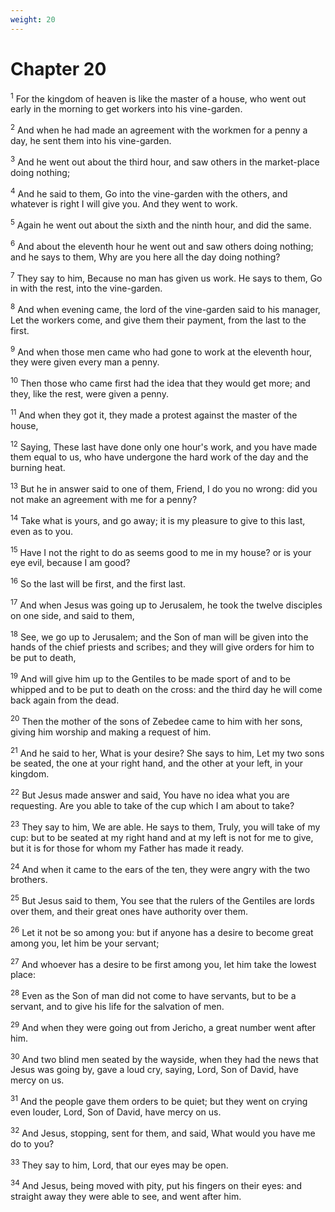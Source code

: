 ```yaml
---
weight: 20
---
```


# Chapter 20

<sup>1</sup> For the kingdom of heaven is like the master of a house, who went out early in the morning to get workers into his vine-garden. 

<sup>2</sup> And when he had made an agreement with the workmen for a penny a day, he sent them into his vine-garden. 

<sup>3</sup> And he went out about the third hour, and saw others in the market-place doing nothing; 

<sup>4</sup> And he said to them, Go into the vine-garden with the others, and whatever is right I will give you. And they went to work. 

<sup>5</sup> Again he went out about the sixth and the ninth hour, and did the same. 

<sup>6</sup> And about the eleventh hour he went out and saw others doing nothing; and he says to them, Why are you here all the day doing nothing? 

<sup>7</sup> They say to him, Because no man has given us work. He says to them, Go in with the rest, into the vine-garden. 

<sup>8</sup> And when evening came, the lord of the vine-garden said to his manager, Let the workers come, and give them their payment, from the last to the first. 

<sup>9</sup> And when those men came who had gone to work at the eleventh hour, they were given every man a penny. 

<sup>10</sup> Then those who came first had the idea that they would get more; and they, like the rest, were given a penny. 

<sup>11</sup> And when they got it, they made a protest against the master of the house, 

<sup>12</sup> Saying, These last have done only one hour's work, and you have made them equal to us, who have undergone the hard work of the day and the burning heat. 

<sup>13</sup> But he in answer said to one of them, Friend, I do you no wrong: did you not make an agreement with me for a penny? 

<sup>14</sup> Take what is yours, and go away; it is my pleasure to give to this last, even as to you. 

<sup>15</sup> Have I not the right to do as seems good to me in my house? or is your eye evil, because I am good? 

<sup>16</sup> So the last will be first, and the first last. 

<sup>17</sup> And when Jesus was going up to Jerusalem, he took the twelve disciples on one side, and said to them, 

<sup>18</sup> See, we go up to Jerusalem; and the Son of man will be given into the hands of the chief priests and scribes; and they will give orders for him to be put to death, 

<sup>19</sup> And will give him up to the Gentiles to be made sport of and to be whipped and to be put to death on the cross: and the third day he will come back again from the dead. 

<sup>20</sup> Then the mother of the sons of Zebedee came to him with her sons, giving him worship and making a request of him. 

<sup>21</sup> And he said to her, What is your desire? She says to him, Let my two sons be seated, the one at your right hand, and the other at your left, in your kingdom. 

<sup>22</sup> But Jesus made answer and said, You have no idea what you are requesting. Are you able to take of the cup which I am about to take? 

<sup>23</sup> They say to him, We are able. He says to them, Truly, you will take of my cup: but to be seated at my right hand and at my left is not for me to give, but it is for those for whom my Father has made it ready. 

<sup>24</sup> And when it came to the ears of the ten, they were angry with the two brothers. 

<sup>25</sup> But Jesus said to them, You see that the rulers of the Gentiles are lords over them, and their great ones have authority over them. 

<sup>26</sup> Let it not be so among you: but if anyone has a desire to become great among you, let him be your servant; 

<sup>27</sup> And whoever has a desire to be first among you, let him take the lowest place: 

<sup>28</sup> Even as the Son of man did not come to have servants, but to be a servant, and to give his life for the salvation of men. 

<sup>29</sup> And when they were going out from Jericho, a great number went after him. 

<sup>30</sup> And two blind men seated by the wayside, when they had the news that Jesus was going by, gave a loud cry, saying, Lord, Son of David, have mercy on us. 

<sup>31</sup> And the people gave them orders to be quiet; but they went on crying even louder, Lord, Son of David, have mercy on us. 

<sup>32</sup> And Jesus, stopping, sent for them, and said, What would you have me do to you? 

<sup>33</sup> They say to him, Lord, that our eyes may be open. 

<sup>34</sup> And Jesus, being moved with pity, put his fingers on their eyes: and straight away they were able to see, and went after him. 


